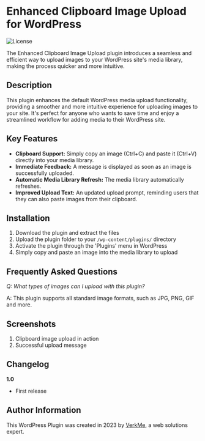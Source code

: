 # Enhanced Clipboard Image Upload for WordPress

![License](https://img.shields.io/badge/license-GPL--2.0-blue.svg)

The Enhanced Clipboard Image Upload plugin introduces a seamless and efficient way to upload images to your WordPress site's media library, making the process quicker and more intuitive.

## Description

This plugin enhances the default WordPress media upload functionality, providing a smoother and more intuitive experience for uploading images to your site. It's perfect for anyone who wants to save time and enjoy a streamlined workflow for adding media to their WordPress site.

## Key Features

- **Clipboard Support:** Simply copy an image (Ctrl+C) and paste it (Ctrl+V) directly into your media library.
- **Immediate Feedback:** A message is displayed as soon as an image is successfully uploaded.
- **Automatic Media Library Refresh:** The media library automatically refreshes.
- **Improved Upload Text:** An updated upload prompt, reminding users that they can also paste images from their clipboard.

## Installation

1. Download the plugin and extract the files
2. Upload the plugin folder to your `/wp-content/plugins/` directory
3. Activate the plugin through the 'Plugins' menu in WordPress
4. Simply copy and paste an image into the media library to upload

## Frequently Asked Questions

*Q: What types of images can I upload with this plugin?*

A: This plugin supports all standard image formats, such as JPG, PNG, GIF and more.

## Screenshots

1. Clipboard image upload in action
2. Successful upload message

## Changelog

**1.0**
- First release

## Author Information

This WordPress Plugin was created in 2023 by [VerkMe](https://verkme.com), a web solutions expert.

